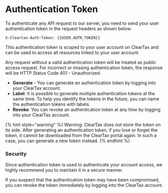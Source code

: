 # Authentication Token

To authenticate any API request to our server, you need to send your user authentication token in the request headers as shown below: 

```text
X-Cleartax-Auth-Token: {{USER_AUTH_TOKEN}}
```

This authentication token is scoped to your user account on ClearTax and can be used to access all resources linked to your user account. 

Any request without a valid authentication token will be treated as public access request. For incorrect or missing authentication token, the response will be HTTP Status Code 401 - Unauthorized.

* **Generate** - You can generate an authentication token by logging into your ClearTax account.
* **Label**: It is possible to generate multiple authentication tokens at the same time. To help you identify the tokens in the future, you can name the authentication tokens with labels.
* **Revoke**: You can revoke an authentication token at any time by logging into your ClearTax account.

{% hint style="warning" %}
Warning: ClearTax does not store the token on its side. After generating an authentication token, if you lose or forget the token, it cannot be downloaded from the ClearTax portal again. In such a case, you can generate a new token instead.
{% endhint %}

### Security

Since authentication token is used to authenticate your account access, we highly recommend you to maintain it in a secure manner.

If you suspect that the authentication token may have been compromised, you can revoke the token immediately by logging into the ClearTax account.

